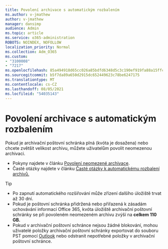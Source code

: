 ```yaml
---
title: Povolení archivace s automatickým rozbalením
ms.author: v-jmathew
author: v-jmathew
manager: dansimp
audience: Admin
ms.topic: article
ms.service: o365-administration
ROBOTS: NOINDEX, NOFOLLOW
localization_priority: Normal
ms.collection: Adm_O365
ms.custom:
- "3100008"
- "7217"
ms.openlocfilehash: 85a494918d65cc026a85bdfd6348d5c3c190ef919fa88a15ffcd4e7e790b8737
ms.sourcegitcommit: b5f7da89a650d2915dc652449623c78be6247175
ms.translationtype: MT
ms.contentlocale: cs-CZ
ms.lasthandoff: 08/05/2021
ms.locfileid: "54035143"
---
```

# <a name="enable-auto-expanding-archiving"></a>Povolení archivace s automatickým rozbalením

Pokud je archivační poštovní schránka plná (kvóta je dosažena) nebo chcete zvětšit velikost archivu, můžete uživatelům povolit neomezenou archivaci.

- Pokyny najdete v článku [Povolení neomezené archivace](https://docs.microsoft.com/office365/securitycompliance/enable-unlimited-archiving).
- Časté otázky najdete v článku [Časté otázky k automatickému rozbalení archivů.](https://blogs.technet.microsoft.com/exchange/2018/04/09/office-365-auto-expanding-archives-faq/)

> [!TIP]
>
> - Po zapnutí automatického rozšiřování může zřízení dalšího úložiště trvat až 30 dní.
> - Pokud je poštovní schránka přidržená nebo přiřazená k zásadám uchovávání informací Office 365, kvóta úložiště archivační poštovní schránky se při povoleném neomezeném archivu zvýší na **celkem 110 GB.**
> - Pokud v archivační poštovní schránce nejsou žádné blokování, mohou uživatelé položky archivační poštovní schránky exportovat do souboru PST pomocí [Outlook](https://support.office.com/article/Export-or-backup-email-contacts-and-calendar-to-an-Outlook-pst-file-14252b52-3075-4e9b-be4e-ff9ef1068f91) nebo odstranit nepotřebné položky v archivační poštovní schránce.
